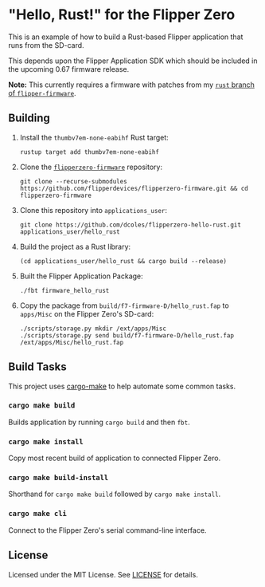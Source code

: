 # "Hello, Rust!" for the Flipper Zero

This is an example of how to build a Rust-based Flipper application that runs
from the SD-card.

This depends upon the Flipper Application SDK which should be included in the
upcoming 0.67 firmware release.

**Note:** This currently requires a firmware with patches from my
[`rust` branch of `flipper-firmware`](https://github.com/dcoles/flipperzero-firmware/tree/rust).

## Building

1. Install the `thumbv7em-none-eabihf` Rust target:
    ```
    rustup target add thumbv7em-none-eabihf
    ```
2. Clone the [`flipperzero-firmware`](https://github.com/flipperdevices/flipperzero-firmware) repository:
    ```
    git clone --recurse-submodules https://github.com/flipperdevices/flipperzero-firmware.git && cd flipperzero-firmware
    ```
3. Clone this repository into `applications_user`:
    ```
    git clone https://github.com/dcoles/flipperzero-hello-rust.git applications_user/hello_rust
    ```
4. Build the project as a Rust library:
    ```
    (cd applications_user/hello_rust && cargo build --release)
    ```
5. Built the Flipper Application Package:
    ```
    ./fbt firmware_hello_rust
    ```
6. Copy the package from `build/f7-firmware-D/hello_rust.fap` to `apps/Misc`
on the Flipper Zero's SD-card:
    ```
    ./scripts/storage.py mkdir /ext/apps/Misc
    ./scripts/storage.py send build/f7-firmware-D/hello_rust.fap /ext/apps/Misc/hello_rust.fap
    ```

## Build Tasks

This project uses [cargo-make](https://crates.io/crates/cargo-make) to help
automate some common tasks.

### `cargo make build`

Builds application by running `cargo build` and then `fbt`.

### `cargo make install`

Copy most recent build of application to connected Flipper Zero.

### `cargo make build-install`

Shorthand for `cargo make build` followed by `cargo make install`.

### `cargo make cli`

Connect to the Flipper Zero's serial command-line interface.

## License

Licensed under the MIT License. See [LICENSE](LICENSE) for details.
